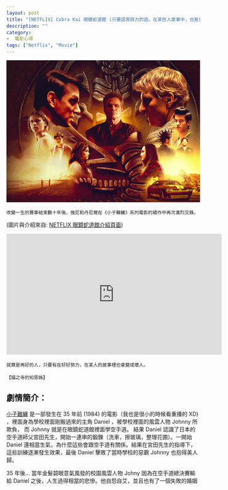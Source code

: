 ```yaml
---
layout: post
title: "[NETFLIX] Cobra Kai 眼鏡蛇道館 (只要認真努力的話，在某些人故事中，也是會成為壞人)"
description: "" 
category: 
-  電影心得
tags: ["Netflix", "Movie"]
---
```


![](../images/2020/cobra_kai.jpg)

```
改變一生的賽事結束數十年後，強尼和丹尼爾在《小子難纏》系列電影的續作中再次激烈交鋒。
```

(圖片與介紹來自: [NETFLIX 眼鏡蛇道館介紹頁面](https://www.netflix.com/tw/title/81002370))

<iframe width="560" height="315" src="https://www.youtube.com/embed/207l5RBzxtE" frameborder="0" allow="accelerometer; autoplay; encrypted-media; gyroscope; picture-in-picture" allowfullscreen></iframe>

```
就算是再好的人，只要有在好好努力，在某人的故事裡也會變成壞人。
																								【貓之寺的知恩姊】
```

## 劇情簡介：

[小子難纏](https://en.wikipedia.org/wiki/The_Karate_Kid) 是一部發生在 35 年前 (1984) 的電影（我也是很小的時候看重播的 XD) ，裡面身為學校裡面剛搬過來的主角 Daniel ，被學校裡面的風雲人物 Johnny 所欺負， 而 Johnny 就是在眼鏡蛇道館裡面學空手道。 結果 Daniel 認識了日本的空手道師父宮田先生，開始一連串的鍛鍊（洗車，擦玻璃，整理花圃）。一開始 Daniel 還相當生氣，為什麼這些會跟空手道有關係。結果在宮田先生的指導下，這些訓練逐漸發生效果，最後 Daniel 擊敗了當時學校的惡霸 Johnny 也抱得美人歸。



35 年後...  當年金髮碧眼意氣風發的校園風雲人物 Johny 因為在空手道總決賽輸給 Daniel 之後，人生過得相當的悲慘。他自怨自艾，並且也有了一個失敗的婚姻



